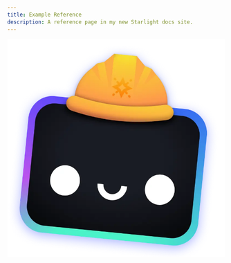 ```yaml
---
title: Example Reference
description: A reference page in my new Starlight docs site.
---
```


![Example Image](../../../assets/houston.webp)
